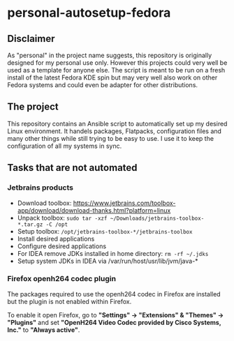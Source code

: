 # personal-autosetup-fedora

## Disclaimer

As "personal" in the project name suggests, this repository is originally designed for my personal use only.
However this projects could very well be used as a template for anyone else.
The script is meant to be run on a fresh install of the latest Fedora KDE spin but may very well also work on other Fedora systems and could even be adapter for other distributions.

## The project

This repository contains an Ansible script to automatically set up my desired Linux environment.
It handels packages, Flatpacks, configuration files and many other things while still trying to be easy to use.
I use it to keep the configuration of all my systems in sync.

## Tasks that are not automated

### Jetbrains products

- Download toolbox: https://www.jetbrains.com/toolbox-app/download/download-thanks.html?platform=linux
- Unpack toolbox: `sudo tar -xzf ~/Downloads/jetbrains-toolbox-*.tar.gz -C /opt`
- Setup toolbox: `/opt/jetbrains-toolbox-*/jetbrains-toolbox`
- Install desired applications
- Configure desired applications
- For IDEA remove JDKs installed in home directory: `rm -rf ~/.jdks`
- Setup system JDKs in IDEA via /var/run/host/usr/lib/jvm/java-\*

### Firefox openh264 codec plugin

The packages required to use the openh264 codec in Firefox are installed but the plugin is not enabled within Firefox.

To enable it open Firefox, go to **"Settings" -> "Extensions" & "Themes" -> "Plugins"** and set **"OpenH264 Video Codec provided by Cisco Systems, Inc."** to **"Always active"**.
